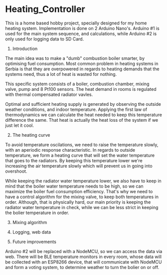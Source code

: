 # Heating_Controller

This is a home based hobby project, specially designed for my home heating system. 
Implementation is done on 2 Arduino Nano's. Arduino #1 is used for the main system sequence, and calculations, while Arduino #2 is only used for logging data to SD Card. 

1. Introduction

The main idea was to make a "dumb" combustion boiler smarter, by optimising fuel consumption. Most common problem in heating systems in Serbia is that they are overpowered in regards to heating demands that the systems need, thus a lot of heat is wasted for nothing. 

This specific system consists of a boiler, combustion chamber, mixing valve, pump and 8 Pt100 sensors. The heat demand in rooms is regulated  with thermal compensated radiator vavles. 

Optimal and sufficient heating supply is generated by observing the outside weather conditions, and indoor temperature. Applying the first law of thermodynamics we can calculate the heat needed to keep this temperature difference the same. That heat is actually the heat loss of the system if we just let it cool.

2. The heating curve

To avoid temperature oscilations, we need to raise the temperature slowly, with an aperiodic response characteristic. In regards to outside temperature, we form a heating curve that will set the water temperature that goes to the radiators. By keeping this temperature lower we're increasing the air temperature slowly which will prevent us in going into overshoot.

While keeping the radiator water temperature lower, we also have to keep in mind that the boiler water temperature needs to be high, so we can maximize the boiler fuel consumption efficiency. That's why we need to have a control algorithm for the mixing valve, to keep both temperatures in order. Although, that is physically hard, our main priority is keeping the radiator water temperature in check, while we can be less strict in keeping the bolier temperature in order. 

3. Mixing algorithm

4. Logging, web data

5. Future improvements 

Arduino #2 will be replaced with a NodeMCU, so we can access the data via web. There will be BLE temperature monitors in every room, whose data will be collected with an ESP8266 device, that will communicate with NodeMCU and form a voting system, to determine weather to turn the bolier on or off. 
